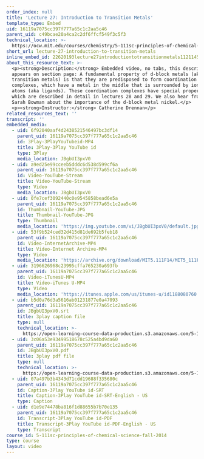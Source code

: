 ```yaml
---
order_index: null
title: 'Lecture 27: Introduction to Transition Metals'
template_type: Embed
uid: 16119a7075cc397f777a65c1c2aa5c46
parent_uid: c49bcae20a4ca2c2df6ffcf549f3c5f3
technical_location: >-
  https://ocw.mit.edu/courses/chemistry/5-111sc-principles-of-chemical-science-fall-2014/unit-iv-transition-metals-oxidation-reduction-reactions/lecture-27/lecture-27-introduction-to-transition-metals
short_url: lecture-27-introduction-to-transition-metals
inline_embed_id: 22620193lecture27introductiontotransitionmetals11211456
about_this_resource_text: >-
  <p><strong>Description:</strong> Embedded video, no tabs, this description
  appears on section page: A fundamental property of d-block metals (aka
  transition metals) is that they are predisposed to form coordination
  complexes, which have a metal in the middle that is surrounded by ions or
  atoms (aka ligands). These coordination complexes have special properties,
  which are described in detail in lectures 28 and 29. We also hear from Chemist
  Sarah Bowman about the importance of the d-block metal nickel.</p>
  <p><strong>Instructor:</strong> Catherine Drennan</p>
related_resources_text: ''
transcript: ''
embedded_media:
  - uid: 6f92040aaf4d2438521546497bc3df14
    parent_uid: 16119a7075cc397f777a65c1c2aa5c46
    id: 3Play-3PlayYouTubeid-MP4
    title: 3Play-3Play YouTube id
    type: 3Play
    media_location: JBgbUI3pxV0
  - uid: a9ed25e99cceeb5dddc6d538d599cf6a
    parent_uid: 16119a7075cc397f777a65c1c2aa5c46
    id: Video-YouTube-Stream
    title: Video-YouTube-Stream
    type: Video
    media_location: JBgbUI3pxV0
  - uid: 0fe7cef3092440c0e9545858bead6e5a
    parent_uid: 16119a7075cc397f777a65c1c2aa5c46
    id: Thumbnail-YouTube-JPG
    title: Thumbnail-YouTube-JPG
    type: Thumbnail
    media_location: 'https://img.youtube.com/vi/JBgbUI3pxV0/default.jpg'
  - uid: 53f9b524ced32d415d81de692b5feb18
    parent_uid: 16119a7075cc397f777a65c1c2aa5c46
    id: Video-InternetArchive-MP4
    title: Video-Internet Archive-MP4
    type: Video
    media_location: 'https://archive.org/download/MIT5.111F14/MIT5_111F14_L27_300k.mp4'
  - uid: 3196626968c23995cffa765230a693fb
    parent_uid: 16119a7075cc397f777a65c1c2aa5c46
    id: Video-iTunesU-MP4
    title: Video-iTunes U-MP4
    type: Video
    media_location: 'https://itunes.apple.com/us/itunes-u/id1188080760'
  - uid: b5d0a76d3a5616ab01231877e0a47093
    parent_uid: 16119a7075cc397f777a65c1c2aa5c46
    id: JBgbUI3pxV0.srt
    title: 3play caption file
    type: null
    technical_location: >-
      https://open-learning-course-data-production.s3.amazonaws.com/5-111sc-principles-of-chemical-science-fall-2014/b5d0a76d3a5616ab01231877e0a47093_JBgbUI3pxV0.srt
  - uid: 3c06a53e93499518678c525a4bd9da60
    parent_uid: 16119a7075cc397f777a65c1c2aa5c46
    id: JBgbUI3pxV0.pdf
    title: 3play pdf file
    type: null
    technical_location: >-
      https://open-learning-course-data-production.s3.amazonaws.com/5-111sc-principles-of-chemical-science-fall-2014/3c06a53e93499518678c525a4bd9da60_JBgbUI3pxV0.pdf
  - uid: 07a497b3b4343d71cdd19688f335680c
    parent_uid: 16119a7075cc397f777a65c1c2aa5c46
    id: Caption-3Play YouTube id-SRT
    title: Caption-3Play YouTube id-SRT-English - US
    type: Caption
  - uid: d1e9e74478ba816f1d88655b7b70e135
    parent_uid: 16119a7075cc397f777a65c1c2aa5c46
    id: Transcript-3Play YouTube id-PDF
    title: Transcript-3Play YouTube id-PDF-English - US
    type: Transcript
course_id: 5-111sc-principles-of-chemical-science-fall-2014
type: course
layout: video
---
```

